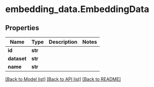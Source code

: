 # embedding_data.EmbeddingData

## Properties
Name | Type | Description | Notes
------------ | ------------- | ------------- | -------------
**id** | **str** |  | 
**dataset** | **str** |  | 
**name** | **str** |  | 

[[Back to Model list]](../README.md#documentation-for-models) [[Back to API list]](../README.md#documentation-for-api-endpoints) [[Back to README]](../README.md)


